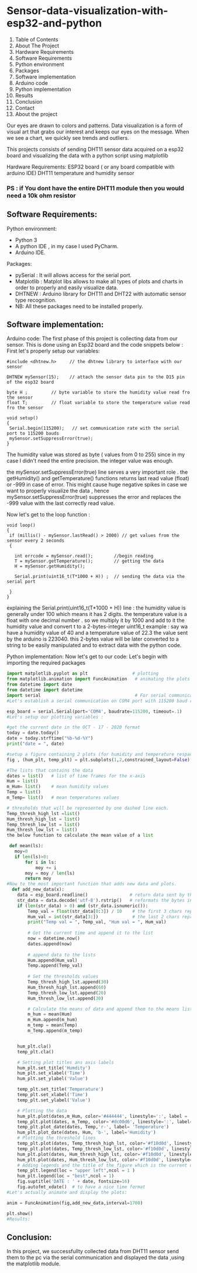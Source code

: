 # Sensor-data-visualization-with-esp32-and-python

1. Table of Contents
1. About The Project
1. Hardware Requirements
1. Software Requirements
1. Python environment
1. Packages
1. Software implementation
1. Arduino code
1. Python implementation
1. Results
1. Conclusion
1. Contact
1. About the project

Our eyes are drawn to colors and patterns. Data visualization is a form of visual art that grabs our interest and keeps our eyes on the message. When we see a chart, we quickly see trends and outliers.

This projects consists of sending DHT11 sensor data acquired on a esp32 board and visualizing the data with a python script using matplotlib

Hardware Requirements:
ESP32 board ( or any board compatible with arduino IDE)
DHT11 temperature and humidity sensor
### PS : if You dont have the entire DHT11 module then you would need a 10k ohm resistor

## Software Requirements:
Python environment:
- Python 3
- A python IDE , in my case I used PyCharm.
- Arduino IDE.

Packages:
- pySerial : It will allows access for the serial port.
- Matplotlib : Matplot libs allows to make all types of plots and charts in order to properly and easily visualize data.
- DHTNEW : Arduino library for DHT11 and DHT22 with automatic sensor type recognition.
- NB: All these packages need to be installed properly.

## Software implementation:

Arduino code:
The first phase of this project is collecting data from our sensor. This is done using an Esp32 board and the code snippets below :
First let's properly setup our variables:
```Arduino
#include <dhtnew.h>     // the dhtnew library to interface with our sensor

DHTNEW mySensor(15);    // attach the sensor data pin to the D15 pin of the esp32 board

byte H ;         // byte variable to store the humidity value read fro the sensor
float T;         // float variable to store the temperature value read fro the sensor

void setup()
{
 Serial.begin(115200);   // set communication rate with the serial port to 115200 bauds 
 mySensor.setSuppressError(true);
}
```
The humidity value was stored as byte ( values from 0 to 255) since in my case I didn't need the entire precision. the integer value was enough.

the mySensor.setSuppressError(true) line serves a very important role . the getHumidity() and getTemperature() functions returns last read value (float) or -999 in case of error. This might cause huge negative spikes in case we want to properly visualize the data , hence mySensor.setSuppressError(true) suppresses the error and replaces the -999 value with the last correctly read value.

Now let's get to the loop function :
```Arduino
void loop()
{
 if (millis() - mySensor.lastRead() > 2000) // get values from the sensor every 2 seconds
 {

   int errcode = mySensor.read();        //begin reading
   T = mySensor.getTemperature();        // getting the data
   H = mySensor.getHumidity();

   Serial.print(uint16_t(T*1000 + H)) ;  // sending the data via the serial port
   
 }
}
```
explaining the Serial.print(uint16_t(T*1000 + H)) line :
the humidity value is generally under 100 which means it has 2 digits.
the temperature value is a float with one decimal number . so we multiply it by 1000 and add to it the humidity value and convert t to a 2-bytes-integer uint16_t
example : say wa have a humidity value of 40 and a temperature value of 22.3 the value sent by the arduino is 223040. this 2-bytes value will be later converted to a string to be easily manipulated and to extract data with the python code.

Python implementation:
Now let's get to our code:
Let's begin with importing the required packages
```Python
import matplotlib.pyplot as plt                 # plotting 
from matplotlib.animation import FuncAnimation   # animating the plots since there are new values added in real-time
from datetime import date
from datetime import datetime
import serial                                    # For serial communication
#Let's establish a serial communication on COM4 port with 115200 baud rate and 0.1 sec timeout:

esp_board = serial.Serial(port='COM4', baudrate=115200, timeout=.1)
#Let's setup our plotting variables :

#get the current date in the OCT - 17 - 2020 format
today = date.today()
date = today.strftime("%b-%d-%Y")
print("date = ", date)

#setup a figure containing 2 plots (for humidity and temperature respactively) over one row and 2 columns
fig , (hum_plt, temp_plt) = plt.subplots(1,2,constrained_layout=False)

#The lists that contains the data 
dates = list()   # list of time frames for the x-axis
Hum = list()
m_Hum= list()    # mean humidity values
Temp = list()
m_Temp= list()   # mean temperatures values

# thresholds that will be represented by one dashed line each.
Temp_thresh_high_lst =list()
Hum_thresh_high_lst = list()
Temp_thresh_low_lst = list()
Hum_thresh_low_lst = list()
the below function to calculate the mean value of a list

 def mean(ls):
   moy=0
   if len(ls)>0:
       for i in ls:
           moy += i
       moy = moy / len(ls)
       return moy
#Now to the most important function that adds new data and plots.
  def add_new_data(x):
    data = esp_board.readline()                # return data sent by the board as bytes
    str_data = data.decode('utf-8').rstrip()   # reformats the bytes into a string of characters
    if (len(str_data) > 0) and (str_data.isnumeric()):
        Temp_val = float(str_data[0:3]) / 10    # the first 3 chars represent the temperature value
        Hum_val = int(str_data[3:])             # the last 2 chars represent the Humidity value   
        print("Temp val = ", Temp_val, "Hum val = ", Hum_val)
        
        # Get the current time and append it to the list
        now = datetime.now()              
        dates.append(now)
        
        # append data to the lists
        Hum.append(Hum_val)
        Temp.append(Temp_val)
        
        # Set the thresholds values
        Temp_thresh_high_lst.append(30)
        Hum_thresh_high_lst.append(60)
        Temp_thresh_low_lst.append(20)
        Hum_thresh_low_lst.append(30)

        # Calculate the means of data and append them to the means lists
        m_hum = mean(Hum)
        m_Hum.append(m_hum)
        m_temp = mean(Temp)
        m_Temp.append(m_temp)


    hum_plt.cla()
    temp_plt.cla()

    # Setting plot titles ans axis labels
    hum_plt.set_title('Humdity')
    hum_plt.set_xlabel('Time')
    hum_plt.set_ylabel('Value')

    temp_plt.set_title('Temperature')
    temp_plt.set_xlabel('Time')
    temp_plt.set_ylabel('Value')

    # Plotting the data
    hum_plt.plot(dates,m_Hum, color='#444444', linestyle=':', label = 'Mean Humidity')
    temp_plt.plot(dates, m_Temp, color='#dc00d6', linestyle=':', label='Mean Temperature')
    temp_plt.plot_date(dates, Temp,'r-', label= 'Temperature')
    hum_plt.plot_date(dates, Hum, 'b-', label='Humidity')
    # Plotting the threshold lines
    temp_plt.plot(dates, Temp_thresh_high_lst, color='#f10d0d', linestyle='--', label='High temperature threshold')
    temp_plt.plot(dates, Temp_thresh_low_lst, color='#f10d0d', linestyle='--', label='Low Temperature threshold')
    hum_plt.plot(dates, Hum_thresh_high_lst, color='#f10d0d', linestyle='--', label='High Humidity threshold')
    hum_plt.plot(dates, Hum_thresh_low_lst, color='#f10d0d', linestyle='--', label='Low Humidity threshold')
    # Adding legends and the title of the figure which is the current date 
    temp_plt.legend(loc = "upper left",ncol = 1 )
    hum_plt.legend(loc = "best",ncol = 1)
    fig.suptitle('DATE : ' + date, fontsize=16)
    fig.autofmt_xdate()  # to have a nice time format 
#Let's actually animate and display the plots:

anim = FuncAnimation(fig,add_new_data,interval=1700)

plt.show()
#Results:
``` 

## Conclusion:
In this project, we successfullty collected data from DHT11 sensor send them to the pc via the serial communication and displayed the data ,using the matplotlib module.

